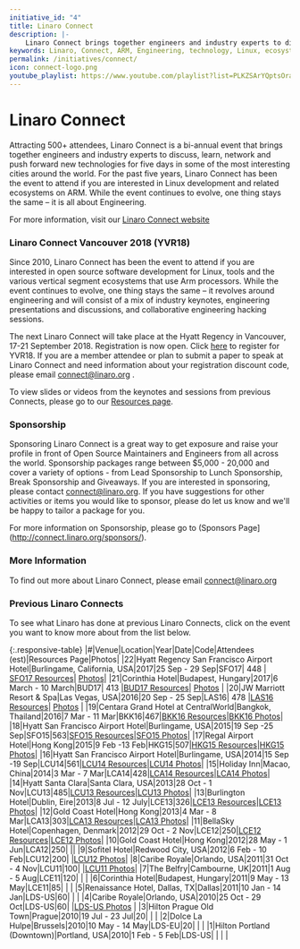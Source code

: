 ```yaml
---
initiative_id: "4"
title: Linaro Connect
description: |-
    Linaro Connect brings together engineers and industry experts to discuss, learn, network and push forward new technologies in some of the most interesting cities around the world.
keywords: Linaro, Connect, ARM, Engineering, technology, Linux, ecosystems, development
permalink: /initiatives/connect/
icon: connect-logo.png
youtube_playlist: https://www.youtube.com/playlist?list=PLKZSArYQptsOraJTlqS_UDhS0zX1YxntL&playnext=1
---
```

# Linaro Connect

Attracting 500+ attendees, Linaro Connect is a bi-annual event that brings together engineers and industry experts to discuss, learn, network and push forward new technologies for five days in some of the most interesting cities around the world. For the past five years, Linaro Connect has been the event to attend if you are interested in Linux development and related ecosystems on ARM. While the event continues to evolve, one thing stays the same – it is all about Engineering.

For more information, visit our [Linaro Connect website](http://connect.linaro.org/)

### Linaro Connect Vancouver 2018 (YVR18)

Since 2010, Linaro Connect has been the event to attend if you are interested in open source software development for Linux, tools and the various vertical segment ecosystems that use Arm processors. While the event continues to evolve, one thing stays the same – it revolves around engineering and will consist of a mix of industry keynotes, engineering presentations and discussions, and collaborative engineering hacking sessions.

The next Linaro Connect will take place at the Hyatt Regency in Vancouver, 17-21 September 2018. Registration is now open. Click [here](http://connect.linaro.org/) to register for YVR18. If you are a member attendee or plan to submit a paper to speak at Linaro Connect and need information about your registration discount code, please email connect@linaro.org .

To view slides or videos from the keynotes and sessions from previous Connects, please go to our [Resources page](http://connect.linaro.org/hkg18/resources/).

### Sponsorship

Sponsoring Linaro Connect is a great way to get exposure and raise your profile in front of Open Source Maintainers and Engineers from all across the world. Sponsorship packages range between $5,000 - 20,000 and cover a variety of options - from Lead Sponsorship to Lunch Sponsorship, Break Sponsorship and Giveaways. If you are interested in sponsoring, please contact connect@linaro.org. If you have suggestions for other activities or items you would like to sponsor, please do let us know and we'll be happy to tailor a package for you.

For more information on Sponsorship, please go to (Sponsors Page](http://connect.linaro.org/sponsors/).

### More Information
To find out more about Linaro Connect, please email connect@linaro.org

### Previous Linaro Connects

To see what Linaro has done at previous Linaro Connects, click on the event you want to know more about from the list below.

{:.responsive-table}
|#|Venue|Location|Year|Date|Code|Attendees (est)|Resources Page|Photos|
|22|Hyatt Regency San Francisco Airport Hotel|Burlingame, California, USA|2017|25 Sep - 29 Sep|SFO17| 448 | [SFO17 Resources](http://connect.linaro.org/sfo17/resources/)| [Photos](https://www.flickr.com/photos/linaroorg/albums/72157687039294924)|
|21|Corinthia Hotel|Budapest, Hungary|2017|6 March - 10 March|BUD17| 413 |[BUD17 Resources](http://connect.linaro.org/bud17/resources/)| [Photos](https://www.flickr.com/photos/linaroorg/sets/72157678721082122) |
|20|JW Marriott Resort & Spa|Las Vegas, USA|2016|20 Sep - 25 Sep|LAS16| 478 |[LAS16 Resources](http://connect.linaro.org/las16/resources/)| [Photos](https://www.flickr.com/photos/linaroorg/albums/72157670966437214) |
|19|Centara Grand Hotel at CentralWorld|Bangkok, Thailand|2016|7 Mar - 11 Mar|BKK16|467|[BKK16 Resources](http://connect.linaro.org/bkk16/resources/)|[BKK16 Photos](https://www.flickr.com/photos/linaroorg/albums/72157665519520505)|
|18|Hyatt San Francisco Airport Hotel|Burlingame, USA|2015|19 Sep -25 Sep|SFO15|563|[SFO15 Resources](http://connect.linaro.org/sfo15/resources/)|[SFO15 Photos](https://www.flickr.com/photos/linaroorg/albums/72157658413090325)|
|17|Regal Airport Hotel|Hong Kong|2015|9 Feb -13 Feb|HKG15|507|[HKG15 Resources](http://connect.linaro.org/hkg15/resources/)|[HKG15 Photos](https://www.flickr.com/photos/linaroorg/albums/72157650196561027)|
|16|Hyatt San Francisco Airport Hotel|Burlingame, USA|2014|15 Sep -19 Sep|LCU14|561|[LCU14 Resources](http://connect.linaro.org/lcu14/resources/)|[LCU14 Photos](https://www.flickr.com/photos/linaroorg/sets/72157646453887528)|
|15|Holiday Inn|Macao, China|2014|3 Mar - 7 Mar|LCA14|428|[LCA14 Resources](http://connect.linaro.org/lca14/resources/)|[LCA14 Photos](https://www.flickr.com/photos/linaroorg/albums/72157641218034675)|
|14|Hyatt Santa Clara|Santa Clara, USA|2013|28 Oct - 1 Nov|LCU13|485|[LCU13 Resources](http://connect.linaro.org/lcu13/resources/)|[LCU13 Photos](https://www.flickr.com/photos/linaroorg/albums/72157636689919306)|
|13|Burlington Hotel|Dublin, Eire|2013|8 Jul - 12 July|LCE13|326|[LCE13 Resources](http://connect.linaro.org/lce13/resources/)|[LCE13 Photos](https://www.flickr.com/photos/linaroorg/albums/72157634563467554)|
|12|Gold Coast Hotel|Hong Kong|2013|4 Mar - 8 Mar|LCA13|303|[LCA13 Resources](http://connect.linaro.org/lca13/resources/)|[LCA13 Photos](https://www.flickr.com/photos/linaroorg/albums/72157632907776675)|
|11|BellaSky Hotel|Copenhagen, Denmark|2012|29 Oct - 2 Nov|LCE12|250|[LCE12 Resources](http://connect.linaro.org/lce12/resources/)|[LCE12 Photos](https://www.flickr.com/photos/linaroorg/albums/72157632851918653)|
|10|Gold Coast Hotel|Hong Kong|2012|28 May - 1 Jun|LCA12|250| ||
|9|Sofitel Hotel|Redwood City, USA|2012|6 Feb - 10 Feb|LCU12|200| |[LCU12 Photos](https://www.flickr.com/photos/linaroorg/albums/72157629302497755)|
|8|Caribe Royale|Orlando, USA|2011|31 Oct - 4 Nov|LCU11|100| |[LCU11 Photos](https://www.flickr.com/photos/linaroorg/albums/72157627950338055)|
|7|The Belfry|Cambourne, UK|2011|1 Aug - 5 Aug|LCE11|120| | |
|6|Corinthia Hotel|Budapest, Hungary|2011|9 May - 13 May|LCE11|85| | |
|5|Renaissance Hotel, Dallas, TX|Dallas|2011|10 Jan - 14 Jan|LDS-US|60| |  |
|4|Caribe Royale|Orlando, USA|2010|25 Oct - 29 Oct|LDS-US|60| |[LDS-US Photos](https://www.flickr.com/photos/linaroorg/albums/72157625366267619) |
|3|Hilton Prague Old Town|Prague|2010|19 Jul - 23 Jul|20| | |
|2|Dolce La Hulpe|Brussels|2010|10 May - 14 May|LDS-EU|20| | |
|1|Hilton Portland (Downtown)|Portland, USA|2010|1 Feb - 5 Feb|LDS-US| |  | |
